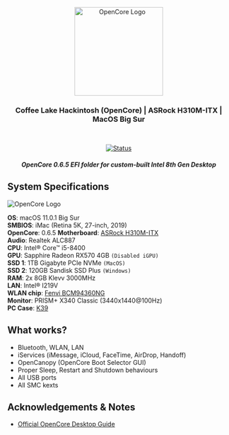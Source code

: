<p align="center">
 <img width=200px height=200px src="https://dortania.github.io/OpenCore-Install-Guide/dortania-logo-clear.png" alt="OpenCore Logo"></a>
</p>

<h3 align="center">Coffee Lake Hackintosh (OpenCore) | ASRock H310M-ITX | MacOS Big Sur </h3>

<div align="center">
<br>

[![Status](https://img.shields.io/badge/status-active-success.svg)]()

</div>

*<h5 align="center">OpenCore 0.6.5 EFI folder for custom-built
Intel 8th Gen Desktop</h4>*


## System Specifications

 <img src="https://i.ibb.co/M9jMpkZ/about-this-mac.png" alt="OpenCore Logo">
 
**OS**: macOS 11.0.1 Big Sur  
**SMBIOS**: iMac (Retina 5K, 27-inch, 2019)  
**OpenCore**: 0.6.5
**Motherboard**: [ASRock H310M-ITX](http://www.asrock.com/MB/Intel/H310M-ITXac/)  
**Audio**: Realtek ALC887  
**CPU**: Intel® Core™ i5-8400   
**GPU**: Sapphire Radeon RX570 4GB `(Disabled iGPU)`  
**SSD 1**: 1TB Gigabyte PCIe NVMe `(MacOS)`  
**SSD 2**: 120GB Sandisk SSD Plus  `(Windows)`   
**RAM**: 2x 8GB Klevv 3000MHz  
**LAN**: Intel® I219V  
**WLAN chip**: [Fenvi BCM94360NG](https://www.aliexpress.com/item/32847002213.html?spm=a2g0s.9042311.0.0.1afc4c4dOVK3ox)  
**Monitor**: PRISM+ X340 Classic (3440x1440@100Hz)  
**PC Case**: [K39](https://www.youtube.com/watch?v=dyCtUyDmAdU) 

## What works?

- Bluetooth, WLAN, LAN
- iServices (iMessage, iCloud, FaceTime, AirDrop, Handoff)
- OpenCanopy (OpenCore Boot Selector GUI)
- Proper Sleep, Restart and Shutdown behaviours
- All USB ports
- All SMC kexts


## Acknowledgements & Notes

- [Official OpenCore Desktop Guide](https://dortania.github.io/OpenCore-Install-Guide/)
